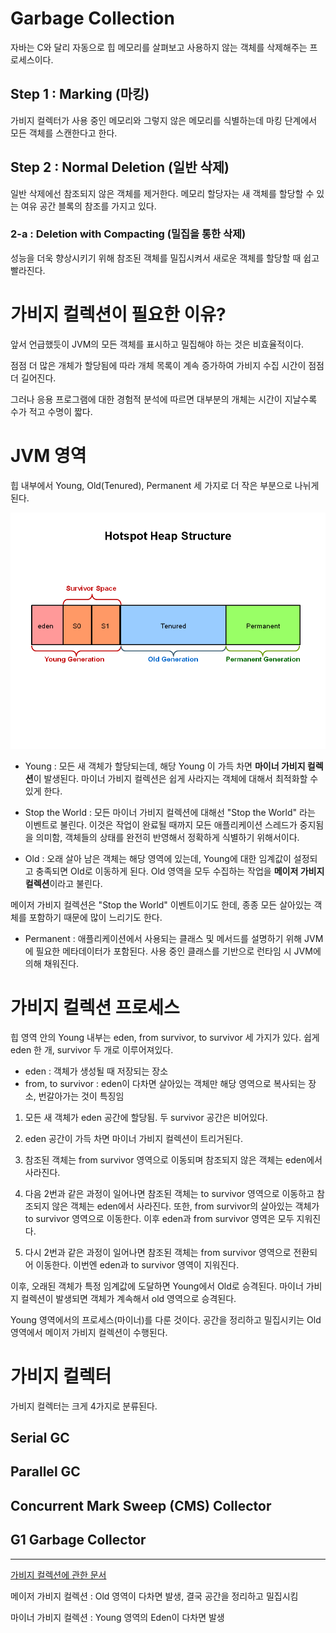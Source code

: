 # Garbage Collection

자바는 C와 달리 자동으로 힙 메모리를 살펴보고 사용하지 않는 객체를 삭제해주는 프로세스이다.

## Step 1 : Marking (마킹)

가비지 컬렉터가 사용 중인 메모리와 그렇지 않은 메모리를 식별하는데 마킹 단계에서 모든 객체를 스캔한다고 한다.

## Step 2 : Normal Deletion (일반 삭제)

일반 삭제에선 참조되지 않은 객체를 제거한다.
메모리 할당자는 새 객체를 할당할 수 있는 여유 공간 블록의 참조를 가지고 있다.

### 2-a : Deletion with Compacting (밀집을 통한 삭제)

성능을 더욱 향상시키기 위해 참조된 객체를 밀집시켜서 새로운 객체를 할당할 때 쉽고 빨라진다.

# 가비지 컬렉션이 필요한 이유?

앞서 언급했듯이 JVM의 모든 객체를 표시하고 밀집해야 하는 것은 비효율적이다.

점점 더 많은 개체가 할당됨에 따라 개체 목록이 계속 증가하여 가비지 수집 시간이 점점 더 길어진다.

그러나 응용 프로그램에 대한 경험적 분석에 따르면 대부분의 개체는 시간이 지날수록 수가 적고 수명이 짧다.

# JVM 영역

힙 내부에서 Young, Old(Tenured), Permanent 세 가지로 더 작은 부분으로 나뉘게 된다.

<img src="./../images/young-old-heap.PNG">

- Young : 모든 새 객체가 할당되는데, 해당 Young 이 가득 차면 **마이너 가비지 컬렉션**이 발생된다. 마이너 가비지 컬렉션은 쉽게 사라지는 객체에 대해서 최적화할 수 있게 한다.

- Stop the World : 모든 마이너 가비지 컬렉션에 대해선 "Stop the World" 라는 이벤트로 불린다. 이것은 작업이 완료될 때까지 모든 애플리케이션 스레드가 중지됨을 의미함, 객체들의 상태를 완전히 반영해서 정확하게 식별하기 위해서이다.

- Old : 오래 살아 남은 객체는 해당 영역에 있는데, Young에 대한 임계값이 설정되고 충족되면 Old로 이동하게 된다. Old 영역을 모두 수집하는 작업을 **메이저 가비지 컬렉션**이라고 불린다.

메이저 가비지 컬렉션은 "Stop the World" 이벤트이기도 한데, 종종 모든 살아있는 객체를 포함하기 때문에 많이 느리기도 한다.

- Permanent : 애플리케이션에서 사용되는 클래스 및 메서드를 설명하기 위해 JVM에 필요한 메타데이터가 포함된다. 사용 중인 클래스를 기반으로 런타임 시 JVM에 의해 채워진다.

# 가비지 컬렉션 프로세스

힙 영역 안의 Young 내부는 eden, from survivor, to survivor 세 가지가 있다. 쉽게 eden 한 개, survivor 두 개로 이루어져있다.

- eden : 객체가 생성될 때 저장되는 장소
- from, to survivor : eden이 다차면 살아있는 객체만 해당 영역으로 복사되는 장소, 번갈아가는 것이 특징임

1. 모든 새 객체가 eden 공간에 할당됨. 두 survivor 공간은 비어있다.

2. eden 공간이 가득 차면 마이너 가비지 컬렉션이 트리거된다.

3. 참조된 객체는 from survivor 영역으로 이동되며 참조되지 않은 객체는 eden에서 사라진다.

4. 다음 2번과 같은 과정이 일어나면 참조된 객체는 to survivor 영역으로 이동하고 참조되지 않은 객체는 eden에서 사라진다. 또한, from survivor의 살아있는 객체가 to survivor 영역으로 이동한다. 이후 eden과 from survivor 영역은 모두 지워진다.

5. 다시 2번과 같은 과정이 일어나면 참조된 객체는 from survivor 영역으로 전환되어 이동한다. 이번엔 eden과 to survivor 영역이 지워진다.

이후, 오래된 객체가 특정 임계값에 도달하면 Young에서 Old로 승격된다. 마이너 가비지 컬렉션이 발생되면 객체가 계속해서 old 영역으로 승격된다.

Young 영역에서의 프로세스(마이너)를 다룬 것이다. 공간을 정리하고 밀집시키는 Old 영역에서 메이저 가비지 컬렉션이 수행된다.

# 가비지 컬렉터

가비지 컬렉터는 크게 4가지로 분류된다.

## Serial GC

## Parallel GC

## Concurrent Mark Sweep (CMS) Collector

## G1 Garbage Collector

------

[가비지 컬렉션에 관한 문서](https://www.oracle.com/webfolder/technetwork/tutorials/obe/java/gc01/index.html)

메이저 가비지 컬렉션 : Old 영역이 다차면 발생, 결국 공간을 정리하고 밀집시킴

마이너 가비지 컬렉션 : Young 영역의 Eden이 다차면 발생
